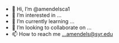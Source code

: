 - 👋 Hi, I’m @amendelsca1
- 👀 I’m interested in ...
- 🌱 I’m currently learning ...
- 💞️ I’m looking to collaborate on ...
- 📫 How to reach me ...amendels@syr.edu

<!---
amendelsca1/amendelsca1 is a ✨ special ✨ repository because its `README.md` (this file) appears on your GitHub profile.
You can click the Preview link to take a look at your changes.
--->
